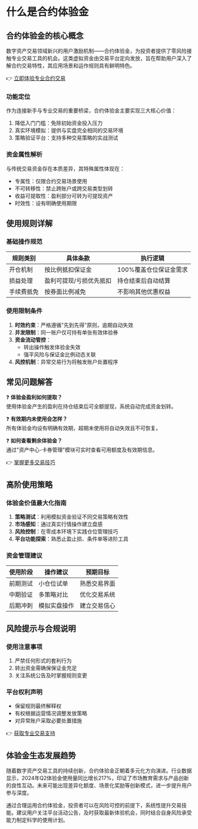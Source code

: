 # 什么是合约体验金

## 合约体验金的核心概念
数字资产交易领域新兴的用户激励机制——合约体验金，为投资者提供了零风险接触专业交易工具的机会。这类虚拟资金由交易平台定向发放，旨在帮助用户深入了解合约交易特性，其应用场景和运作规则具有鲜明特色。

👉 [立即体验专业合约交易](https://bit.ly/okx_welcome)

### 功能定位
作为连接新手与专业交易的重要桥梁，合约体验金主要实现三大核心价值：
1. 降低入门门槛：免除初始资金投入压力
2. 真实环境模拟：提供与实盘完全相同的交易环境
3. 策略验证平台：支持多种交易策略的实战测试

### 资金属性解析
与传统交易资金存在本质差异，其特殊属性体现在：
- 专属性：仅限合约交易场景使用
- 不可转移性：禁止跨账户或跨交易类型划转
- 收益可提取性：盈利部分可转为可提现资产
- 时效性：设有明确使用期限

## 使用规则详解

### 基础操作规范
| 规则类别 | 具体条款 | 执行逻辑 |
|---------|---------|---------|
| 开仓机制 | 按比例抵扣保证金 | 100%覆盖仓位保证金需求 |
| 损益处理 | 盈利可提现/亏损优先抵扣 | 持仓结束后自动结算 |
| 手续费抵免 | 按券面比例减免 | 不影响其他优惠权益 |

### 使用限制条件
1. **时效约束**：严格遵循"先到先得"原则，逾期自动失效
2. **并发限制**：同一账户仅可持有单张有效体验券
3. **资金流动管控**：
   - 转出操作触发体验金失效
   - 强平风险与保证金比例动态关联
4. **风控机制**：异常交易行为将触发账户处置程序

## 常见问题解答

❓ **体验金盈利如何提取？**  
使用体验金产生的盈利在持仓结束后可全额提现，系统自动完成资金划转。

❓ **有效期内未使用会怎样？**  
所有体验金均设有明确有效期，超期未使用将自动失效且不可恢复。

❓ **如何查看剩余体验金？**  
通过"资产中心-卡券管理"模块可实时查看可用额度及有效期信息。

👉 [掌握更多交易技巧](https://bit.ly/okx_welcome)

## 高阶使用策略

### 体验金价值最大化指南
1. **策略测试**：利用模拟资金验证不同交易策略有效性
2. **市场感知**：通过真实行情操作建立盘感
3. **风险控制**：在零成本环境下实践仓位管理技巧
4. **平台功能探索**：熟悉止盈止损、条件单等进阶工具

### 资金管理建议
| 使用阶段 | 操作建议 | 预期目标 |
|---------|---------|---------|
| 前期测试 | 小仓位试单 | 熟悉交易界面 |
| 中期验证 | 多策略对比 | 优化交易系统 |
| 后期冲刺 | 模拟实盘操作 | 建立交易信心 |

## 风险提示与合规说明

### 使用注意事项
1. 严禁任何形式的套利行为
2. 转出资金需确保保证金充足
3. 关注系统公告及时掌握规则变更

### 平台权利声明
- 保留规则最终解释权
- 有权根据运营情况调整发放策略
- 对异常账户采取必要处置措施

👉 [获取专业交易支持](https://bit.ly/okx_welcome)

## 体验金生态发展趋势
随着数字资产交易工具的持续创新，合约体验金正朝着多元化方向演进。行业数据显示，2024年Q2体验金使用量同比增长217%，印证了市场教育需求与产品创新的良性互动。未来可能出现差异化额度、场景化奖励等创新模式，进一步提升用户参与深度。

通过合理运用合约体验金，投资者可以在风险可控的前提下，系统性提升交易技能。建议用户关注平台活动公告，及时获取最新体验机会，同时结合自身风险承受能力制定科学的使用计划。